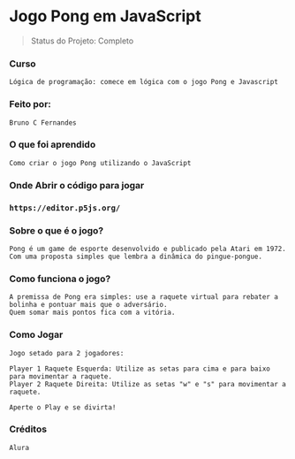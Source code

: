 <h1>Jogo Pong em JavaScript</h1>

> Status do Projeto: Completo

<h3>Curso</h3>

```
Lógica de programação: comece em lógica com o jogo Pong e Javascript
```

<h3>Feito por:</h3>

```
Bruno C Fernandes
```

<h3>O que foi aprendido</h3>

```
Como criar o jogo Pong utilizando o JavaScript
```

<h3>Onde Abrir o código para jogar<h3/>

```
https://editor.p5js.org/
```

<h3>Sobre o que é o jogo?</h3>

```
Pong é um game de esporte desenvolvido e publicado pela Atari em 1972. 
Com uma proposta simples que lembra a dinâmica do pingue-pongue.
```

<h3>Como funciona o jogo?</h3>

```
A premissa de Pong era simples: use a raquete virtual para rebater a bolinha e pontuar mais que o adversário. 
Quem somar mais pontos fica com a vitória.
```

<h3>Como Jogar</h3>

```
Jogo setado para 2 jogadores:

Player 1 Raquete Esquerda: Utilize as setas para cima e para baixo para movimentar a raquete.
Player 2 Raquete Direita: Utilize as setas "w" e "s" para movimentar a raquete.

Aperte o Play e se divirta!
```

<h3>Créditos</h3>

```
Alura
```

